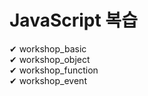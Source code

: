 # JavaScript 복습

✔ workshop_basic <br>
✔ workshop_object <br>
✔ workshop_function <br>
✔ workshop_event <br>
